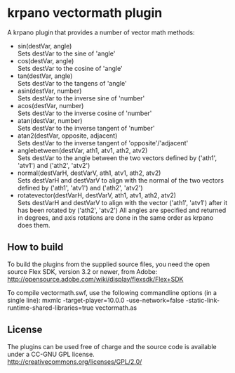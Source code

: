 krpano vectormath plugin
========================

A krpano plugin that provides a number of vector math methods: 

* sin(destVar, angle)  
	Sets destVar to the sine of 'angle'
* cos(destVar, angle)  
	Sets destVar to the cosine of 'angle'
* tan(destVar, angle)  
	Sets destVar to the tangens of 'angle'
* asin(destVar, number)  
	Sets destVar to the inverse sine of 'number'
* acos(destVar, number)  
	Sets destVar to the inverse cosine of 'number'
* atan(destVar, number)  
	Sets destVar to the inverse tangent of 'number'
* atan2(destVar, opposite, adjacent)  
	Sets destVar to the inverse tangent of 'opposite'/'adjacent'
* anglebetween(destVar, ath1, atv1, ath2, atv2)  
	Sets destVar to the angle between the two vectors defined by ('ath1', 'atv1') and ('ath2', 'atv2')
* normal(destVarH, destVarV, ath1, atv1, ath2, atv2)  
	Sets destVarH and destVarV to align with the normal of the two vectors defined by ('ath1', 'atv1') and ('ath2', 'atv2')
* rotatevector(destVarH, destVarV, ath1, atv1, ath2, atv2)  
	Sets destVarH and destVarV to align with the vector ('ath1', 'atv1') after it has been rotated by ('ath2', 'atv2')
All angles are specified and returned in degrees, and axis rotations are done in the same order as krpano does them. 
	

How to build
------------

To build the plugins from the supplied source files, you need the 
open source Flex SDK, version 3.2 or newer, from Adobe:
http://opensource.adobe.com/wiki/display/flexsdk/Flex+SDK

To compile vectormath.swf, use the following commandline options
(in a single line):
	mxmlc -target-player=10.0.0 -use-network=false -static-link-runtime-shared-libraries=true vectormath.as

	
License
-------

The plugins can be used free of charge and the source code is 
available under a CC-GNU GPL license.
http://creativecommons.org/licenses/GPL/2.0/ 
